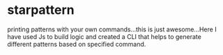 # starpattern
printing patterns with your own commands...this is just awesome...Here I have used Js to build logic and created a CLI that helps to generate different patterns based on specified command.
